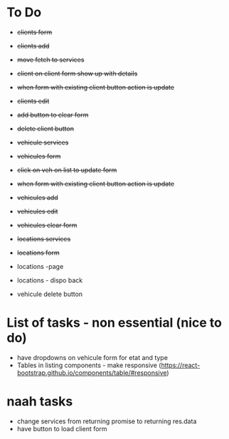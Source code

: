 
# To Do
- ~~clients form~~
- ~~clients add~~
- ~~move fetch to services~~
- ~~client on client form show up with details~~
- ~~when form with existing client button action is update~~
- ~~clients edit~~
- ~~add button to clear form~~
- ~~delete client button~~

- ~~vehicule services~~
- ~~vehicules form~~
- ~~click on veh on list to update form~~
- ~~when form with existing client button action is update~~
- ~~vehicules add~~
- ~~vehicules edit~~
- ~~vehicules clear form~~

- ~~locations services~~
- ~~locations form~~
- locations -page
- locations - dispo back

- vehicule delete button


# List of tasks - non essential (nice to do)
- have dropdowns on vehicule form for etat and type
- Tables in listing components - make responsive (https://react-bootstrap.github.io/components/table/#responsive)

# naah tasks
- change services from returning promise to returning res.data
- have button to load client form
